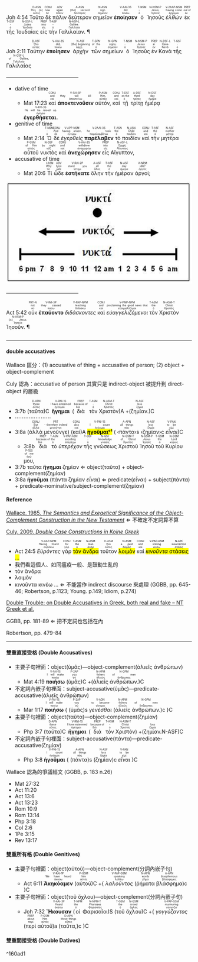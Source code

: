 <rt>Joh 4:54</rt> <RUBY><ruby><ruby>Τοῦτο<rt>οὗτος</rt></ruby><rt>This [is]</rt></ruby><rt>D-ASN</rt></RUBY> <RUBY><ruby><ruby>δὲ<rt>δέ</rt></ruby><rt>now</rt></ruby><rt>CONJ</rt></RUBY> <RUBY><ruby><ruby>πάλιν<rt>πάλιν</rt></ruby><rt>again</rt></ruby><rt>ADV</rt></RUBY> <RUBY><ruby><ruby>δεύτερον<rt>δεύτερος</rt></ruby><rt>[the] second</rt></ruby><rt>A-ASN</rt></RUBY> <RUBY><ruby><ruby>σημεῖον<rt>σημεῖον</rt></ruby><rt>sign</rt></ruby><rt>N-ASN</rt></RUBY> <RUBY><ruby><ruby><strong>ἐποίησεν</strong><rt>ποιέω</rt></ruby><rt>did</rt></ruby><rt>V-AAI-3S</rt></RUBY> <RUBY><ruby><ruby>ὁ<rt>ὁ</rt></ruby><rt>-</rt></ruby><rt>T-NSM</rt></RUBY> <RUBY><ruby><ruby>Ἰησοῦς<rt>Ἰησοῦς</rt></ruby><rt>Jesus,</rt></ruby><rt>N-NSM-P</rt></RUBY> <RUBY><ruby><ruby><em>ἐλθὼν</em><rt>ἔρχομαι</rt></ruby><rt>having come</rt></ruby><rt>V-2AAP-NSM</rt></RUBY> <RUBY><ruby><ruby>ἐκ<rt>ἐκ</rt></ruby><rt>out of</rt></ruby><rt>PREP</rt></RUBY> <RUBY><ruby><ruby>τῆς<rt>ὁ</rt></ruby><rt>-</rt></ruby><rt>T-GSF</rt></RUBY> <RUBY><ruby><ruby>Ἰουδαίας<rt>Ἰουδαία</rt></ruby><rt>Judea</rt></ruby><rt>N-GSF-L</rt></RUBY> <RUBY><ruby><ruby>εἰς<rt>εἰς</rt></ruby><rt>into</rt></ruby><rt>PREP</rt></RUBY> <RUBY><ruby><ruby>τὴν<rt>ὁ</rt></ruby><rt>-</rt></ruby><rt>T-ASF</rt></RUBY> <RUBY><ruby><ruby>Γαλιλαίαν. ¶<rt>Γαλιλαία</rt></ruby><rt>Galilee.</rt></ruby><rt>N-ASF-L</rt></RUBY>

<rt>Joh 2:11</rt> <RUBY><ruby><ruby>Ταύτην<rt>οὗτος</rt></ruby><rt>This</rt></ruby><rt>D-ASF</rt></RUBY> <RUBY><ruby><ruby><strong>ἐποίησεν</strong><rt>ποιέω</rt></ruby><rt>did,</rt></ruby><rt>V-AAI-3S</rt></RUBY> <RUBY><ruby><ruby>ἀρχὴν<rt>ἀρχή</rt></ruby><rt>[the] beginning</rt></ruby><rt>N-ASF</rt></RUBY> <RUBY><ruby><ruby>τῶν<rt>ὁ</rt></ruby><rt>of the</rt></ruby><rt>T-GPN</rt></RUBY> <RUBY><ruby><ruby>σημείων<rt>σημεῖον</rt></ruby><rt>signs,</rt></ruby><rt>N-GPN</rt></RUBY> <RUBY><ruby><ruby>ὁ<rt>ὁ</rt></ruby><rt>-</rt></ruby><rt>T-NSM</rt></RUBY> <RUBY><ruby><ruby>Ἰησοῦς<rt>Ἰησοῦς</rt></ruby><rt>Jesus</rt></ruby><rt>N-NSM-P</rt></RUBY> <RUBY><ruby><ruby>ἐν<rt>ἐν</rt></ruby><rt>in</rt></ruby><rt>PREP</rt></RUBY> <RUBY><ruby><ruby>Κανὰ<rt>Κανᾶ</rt></ruby><rt>Cana</rt></ruby><rt>N-DSF-L</rt></RUBY> <RUBY><ruby><ruby>τῆς<rt>ὁ</rt></ruby><rt>-</rt></ruby><rt>T-GSF</rt></RUBY> <RUBY><ruby><ruby>Γαλιλαίας<rt>Γαλιλαία</rt></ruby><rt>of Galilee,</rt></ruby><rt>N-GSF-L</rt></RUBY> 

——————————————
- dative of time
	- <rt>Mat 17:23</rt> <RUBY><ruby><ruby>καὶ<rt>καί</rt></ruby><rt>and</rt></ruby><rt>CONJ</rt></RUBY> <RUBY><ruby><ruby><strong>ἀποκτενοῦσιν</strong><rt>ἀποκτείνω</rt></ruby><rt>they will kill</rt></ruby><rt>V-FAI-3P</rt></RUBY> <RUBY><ruby><ruby>αὐτόν,<rt>αὐτός</rt></ruby><rt>Him,</rt></ruby><rt>P-ASM</rt></RUBY> <RUBY><ruby><ruby>καὶ<rt>καί</rt></ruby><rt>and</rt></ruby><rt>CONJ</rt></RUBY> <RUBY><ruby><ruby>τῇ<rt>ὁ</rt></ruby><rt>on the</rt></ruby><rt>T-DSF</rt></RUBY> <RUBY><ruby><ruby>τρίτῃ<rt>τρίτος</rt></ruby><rt>third</rt></ruby><rt>A-DSF</rt></RUBY> <RUBY><ruby><ruby>ἡμέρᾳ<rt>ἡμέρα</rt></ruby><rt>day</rt></ruby><rt>N-DSF</rt></RUBY> <RUBY><ruby><ruby><strong>ἐγερθήσεται.</strong><rt>ἐγείρω</rt></ruby><rt>He will be raised up.</rt></ruby><rt>V-FPI-3S</rt></RUBY>  
- genitive of time
	- <rt>Mat 2:14</rt> <RUBY><ruby><ruby>Ὁ<rt>ὁ</rt></ruby><rt>-</rt></ruby><rt>T-NSM</rt></RUBY> <RUBY><ruby><ruby>δὲ<rt>δέ</rt></ruby><rt>And</rt></ruby><rt>CONJ</rt></RUBY> <RUBY><ruby><ruby><em>ἐγερθεὶς</em><rt>ἐγείρω</rt></ruby><rt>having arisen,</rt></ruby><rt>V-APP-NSM</rt></RUBY> <RUBY><ruby><ruby><strong>παρέλαβεν</strong><rt>παραλαμβάνω</rt></ruby><rt>he took</rt></ruby><rt>V-2AAI-3S</rt></RUBY> <RUBY><ruby><ruby>τὸ<rt>ὁ</rt></ruby><rt>the</rt></ruby><rt>T-ASN</rt></RUBY> <RUBY><ruby><ruby>παιδίον<rt>παιδίον</rt></ruby><rt>Child</rt></ruby><rt>N-ASN</rt></RUBY> <RUBY><ruby><ruby>καὶ<rt>καί</rt></ruby><rt>and</rt></ruby><rt>CONJ</rt></RUBY> <RUBY><ruby><ruby>τὴν<rt>ὁ</rt></ruby><rt>the</rt></ruby><rt>T-ASF</rt></RUBY> <RUBY><ruby><ruby>μητέρα<rt>μήτηρ</rt></ruby><rt>mother</rt></ruby><rt>N-ASF</rt></RUBY> <RUBY><ruby><ruby>αὐτοῦ<rt>αὐτός</rt></ruby><rt>of Him</rt></ruby><rt>P-GSM</rt></RUBY> <RUBY><ruby><ruby>νυκτὸς<rt>νύξ</rt></ruby><rt>by night</rt></ruby><rt>N-GSF</rt></RUBY> <RUBY><ruby><ruby>καὶ<rt>καί</rt></ruby><rt>and</rt></ruby><rt>CONJ</rt></RUBY> <RUBY><ruby><ruby><strong>ἀνεχώρησεν</strong><rt>ἀναχωρέω</rt></ruby><rt>withdrew</rt></ruby><rt>V-AAI-3S</rt></RUBY> <RUBY><ruby><ruby>εἰς<rt>εἰς</rt></ruby><rt>into</rt></ruby><rt>PREP</rt></RUBY> <RUBY><ruby><ruby>Αἴγυπτον,<rt>Αἴγυπτος</rt></ruby><rt>Egypt,</rt></ruby><rt>N-ASF-L</rt></RUBY> 
- accusative of time
	- <rt>Mat 20:6</rt>  <RUBY><ruby><ruby>Τί<rt>τίς</rt></ruby><rt>Why</rt></ruby><rt>I-ASN</rt></RUBY> <RUBY><ruby><ruby>ὧδε<rt>ὧδε</rt></ruby><rt>here</rt></ruby><rt>ADV</rt></RUBY> <RUBY><ruby><ruby><strong>ἑστήκατε</strong><rt>ἵστημι</rt></ruby><rt>stand you</rt></ruby><rt>V-RAI-2P</rt></RUBY> <RUBY><ruby><ruby>ὅλην<rt>ὅλος</rt></ruby><rt>all</rt></ruby><rt>A-ASF</rt></RUBY> <RUBY><ruby><ruby>τὴν<rt>ὁ</rt></ruby><rt>the</rt></ruby><rt>T-ASF</rt></RUBY> <RUBY><ruby><ruby>ἡμέραν<rt>ἡμέρα</rt></ruby><rt>day</rt></ruby><rt>N-ASF</rt></RUBY> <RUBY><ruby><ruby>ἀργοί;<rt>ἀργός</rt></ruby><rt>idle?</rt></ruby><rt>A-NPM</rt></RUBY> 

![../images/Pasted image 20211018144032.png](../images/Pasted%20image%2020211018144032.png)



——————————————

<rt>Act 5:42</rt> <RUBY><ruby><ruby>οὐκ<rt>οὐ</rt></ruby><rt>not</rt></ruby><rt>PRT-N</rt></RUBY> <RUBY><ruby><ruby><strong>ἐπαύοντο</strong><rt>παύω</rt></ruby><rt>they ceased</rt></ruby><rt>V-IMI-3P</rt></RUBY> <RUBY><ruby><ruby><em>διδάσκοντες</em><rt>διδάσκω</rt></ruby><rt>teaching</rt></ruby><rt>V-PAP-NPM</rt></RUBY> <RUBY><ruby><ruby>καὶ<rt>καί</rt></ruby><rt>and</rt></ruby><rt>CONJ</rt></RUBY> <RUBY><ruby><ruby><em>εὐαγγελιζόμενοι</em><rt>εὐαγγελίζομαι</rt></ruby><rt>proclaiming the good news that</rt></ruby><rt>V-PMP-NPM</rt></RUBY> <RUBY><ruby><ruby>τὸν<rt>ὁ</rt></ruby><rt>the</rt></ruby><rt>T-ASM</rt></RUBY> <RUBY><ruby><ruby>Χριστὸν<rt>Χριστός</rt></ruby><rt>Christ</rt></ruby><rt>N-ASM-T</rt></RUBY> <RUBY><ruby><ruby>Ἰησοῦν. ¶<rt>Ἰησοῦς</rt></ruby><rt>[is] Jesus.</rt></ruby><rt>N-ASM-P</rt></RUBY><pre></pre> 


---

#### double accusatives
Wallace 區分：(1) accusative of thing + accusative of person; (2) object + object-complement

Culy 認為：accusative of person 其實只是 indirect-object 被提升到 direct-object 的層級



- <rt>3:7b</rt> (<RUBY><ruby><ruby>ταῦτα<rt>οὗτος</rt></ruby><rt>these</rt></ruby><rt>D-APN</rt></RUBY>)C <RUBY><ruby><ruby><strong>ἥγημαι</strong><rt>ἡγέομαι</rt></ruby><rt>I have esteemed</rt></ruby><rt>V-RNI-1S</rt></RUBY> (<RUBY><ruby><ruby>διὰ<rt>διά</rt></ruby><rt>because of</rt></ruby><rt>PREP</rt></RUBY> <RUBY><ruby><ruby>τὸν<rt>ὁ</rt></ruby><rt>-</rt></ruby><rt>T-ASM</rt></RUBY> <RUBY><ruby><ruby>Χριστὸν<rt>Χριστός</rt></ruby><rt>Christ</rt></ruby><rt>N-ASM-T</rt></RUBY>)A +(<RUBY><ruby><ruby>ζημίαν.<rt>ζημία</rt></ruby><rt>loss</rt></ruby><rt>N-ASF</rt></RUBY>)C
- ⋯⋯⋯⋯⋯⋯⋯
- <rt>3:8a</rt> (<RUBY><ruby><ruby>ἀλλὰ<rt>ἀλλά</rt></ruby><rt>But</rt></ruby><rt>CONJ</rt></RUBY> <RUBY><ruby><ruby>μενοῦνγε<rt>μενοῦνγε</rt></ruby><rt>- therefore indeed</rt></ruby><rt>PRT</rt></RUBY>) (<RUBY><ruby><ruby>καὶ<rt>καί</rt></ruby><rt>also</rt></ruby><rt>CONJ</rt></RUBY>)A <RUBY><ruby><ruby><mark><strong>ἡγοῦμαι°¹</strong></mark><rt>ἡγέομαι</rt></ruby><rt>I count</rt></ruby><rt>V-PNI-1S</rt></RUBY> ( ‹<RUBY><ruby><ruby>πάντα<rt>πᾶς</rt></ruby><rt>all things</rt></ruby><rt>A-APN</rt></RUBY>›s ‹<RUBY><ruby><ruby>ζημίαν<rt>ζημία</rt></ruby><rt>loss</rt></ruby><rt>N-ASF</rt></RUBY>›c <RUBY><ruby><ruby><em>εἶναι</em><rt>εἰμί</rt></ruby><rt>to be</rt></ruby><rt>V-PAN</rt></RUBY>)C
	- <rt>3:8b</rt> <RUBY><ruby><ruby>διὰ<rt>διά</rt></ruby><rt>because of</rt></ruby><rt>PREP</rt></RUBY> <RUBY><ruby><ruby>τὸ<rt>ὁ</rt></ruby><rt>the</rt></ruby><rt>T-ASN</rt></RUBY> <RUBY><ruby><ruby><em>ὑπερέχον</em><rt>ὑπερέχω</rt></ruby><rt>excelling</rt></ruby><rt>V-PAP-ASN</rt></RUBY> <RUBY><ruby><ruby>τῆς<rt>ὁ</rt></ruby><rt>-</rt></ruby><rt>T-GSF</rt></RUBY> <RUBY><ruby><ruby>γνώσεως<rt>γνῶσις</rt></ruby><rt>knowledge</rt></ruby><rt>N-GSF</rt></RUBY> <RUBY><ruby><ruby>Χριστοῦ<rt>Χριστός</rt></ruby><rt>of Christ</rt></ruby><rt>N-GSM-T</rt></RUBY> <RUBY><ruby><ruby>Ἰησοῦ<rt>Ἰησοῦς</rt></ruby><rt>Jesus</rt></ruby><rt>N-GSM-P</rt></RUBY> <RUBY><ruby><ruby>τοῦ<rt>ὁ</rt></ruby><rt>the</rt></ruby><rt>T-GSM</rt></RUBY> <RUBY><ruby><ruby>Κυρίου<rt>κύριος</rt></ruby><rt>Lord</rt></ruby><rt>N-GSM</rt></RUBY> <RUBY><ruby><ruby>μου,<rt>ἐγώ</rt></ruby><rt>of me</rt></ruby><rt>P-1GS</rt></RUBY> 
- 3:7b ταῦτα **ἥγημαι** ζημίαν ⇐ object(ταῦτα) + object-complement(ζημίαν)
- 3:8a **ἡγοῦμαι** (πάντα ζημίαν _εἶναι_) ⇐ predicate(_εἶναι_) + subject(πάντα) + predicate-nominative/subject-complement(ζημίαν)



#### Reference
[Wallace. 1985. *The Semantics and Exegetical Significance of the Object-Complement Construction in the New Testament*](zotero://select/items/_CDSUXPTN) ⇐ 不確定不定詞算不算 

[Culy. 2009. *Double Case Constructions in Koine Greek*](zotero://select/items/_HG4TBTVC)

- <rt>Act 24:5</rt> <RUBY><ruby><ruby><em>Εὑρόντες</em><rt>εὑρίσκω</rt></ruby><rt>Having found</rt></ruby><rt>V-AAP-NPM</rt></RUBY> <RUBY><ruby><ruby>γὰρ<rt>γάρ</rt></ruby><rt>for</rt></ruby><rt>CONJ</rt></RUBY> <mark><RUBY><ruby><ruby>τὸν<rt>ὁ</rt></ruby><rt>the</rt></ruby><rt>T-ASM</rt></RUBY> <RUBY><ruby><ruby>ἄνδρα<rt>ἀνήρ</rt></ruby><rt>man</rt></ruby><rt>N-ASM</rt></RUBY></mark> <RUBY><ruby><ruby>τοῦτον<rt>οὗτος</rt></ruby><rt>this</rt></ruby><rt>D-ASM</rt></RUBY> <mark><RUBY><ruby><ruby>λοιμὸν<rt>λοιμός</rt></ruby><rt>a pest</rt></ruby><rt>N-ASM</rt></RUBY></mark> <RUBY><ruby><ruby>καὶ<rt>καί</rt></ruby><rt>and</rt></ruby><rt>CONJ</rt></RUBY> <mark><RUBY><ruby><ruby><em>κινοῦντα</em><rt>κινέω</rt></ruby><rt>stirring</rt></ruby><rt>V-PAP-ASM</rt></RUBY> <RUBY><ruby><ruby>στάσεις<rt>στάσις</rt></ruby><rt>insurrection</rt></ruby><rt>N-APF</rt></RUBY> ...</mark>
- 我們看這個人、如同瘟疫一般、是鼓動生亂的
- τὸν ἄνδρα 
- λοιμὸν
- κινοῦντα κινέω ... ⇐ 不能當作 indirect discourse 來處理 (GGBB, pp. 645-46; Robertson, p.1123; Young. p.149; Idiom, p.274)

[Double Trouble: on Double Accusatives in Greek, both real and fake – NT Greek et al.](https://ntgreeketal.com/2021/09/16/double-trouble-on-double-accusatives-in-greek-both-real-and-fake/#a1)

GGBB, pp. 181-89 ⇐ 把不定詞也包括在內

Robertson, pp. 479-84

---
#### 雙重直接受格 (Double Accusatives)
- 主要子句裡面：object(ὑμᾶς)—object-complement(ἁλιεῖς ἀνθρώπων)
	- <rt>Mat 4:19</rt> <RUBY><ruby><ruby><strong>ποιήσω</strong><rt>ποιέω</rt></ruby><rt>I will make</rt></ruby><rt>V-FAI-1S</rt></RUBY> (<RUBY><ruby><ruby>ὑμᾶς<rt>σύ</rt></ruby><rt>you</rt></ruby><rt>P-2AP</rt></RUBY>)C +(<RUBY><ruby><ruby>ἁλιεῖς<rt>ἁλιεύς</rt></ruby><rt>fishers</rt></ruby><rt>N-APM</rt></RUBY> <RUBY><ruby><ruby>ἀνθρώπων.<rt>ἄνθρωπος</rt></ruby><rt>of men</rt></ruby><rt>N-GPM</rt></RUBY>)C
- 不定詞內嵌子句裡面：subject-accusative(ὑμᾶς)—predicate-accusative(ἁλιεῖς ἀνθρώπων)
	- <rt>Mar 1:17</rt> <RUBY><ruby><ruby><strong>ποιήσω</strong><rt>ποιέω</rt></ruby><rt>I will make</rt></ruby><rt>V-FAI-1S</rt></RUBY> { (<RUBY><ruby><ruby>ὑμᾶς<rt>σύ</rt></ruby><rt>you</rt></ruby><rt>P-2AP</rt></RUBY>)s <RUBY><ruby><ruby><em>γενέσθαι</em><rt>γίνομαι</rt></ruby><rt>to become</rt></ruby><rt>V-ADN</rt></RUBY> (<RUBY><ruby><ruby>ἁλιεῖς<rt>ἁλιεύς</rt></ruby><rt>fishers</rt></ruby><rt>N-APM</rt></RUBY> <RUBY><ruby><ruby>ἀνθρώπων.<rt>ἄνθρωπος</rt></ruby><rt>of men</rt></ruby><rt>N-GPM</rt></RUBY>)c }C
- 主要子句裡面：object(ταῦτα)—object-complement(ζημίαν)
	- <rt>Php 3:7</rt> (<RUBY><ruby><ruby>ταῦτα<rt>οὗτος</rt></ruby><rt>these</rt></ruby><rt>D-APN</rt></RUBY>)C <RUBY><ruby><ruby><strong>ἥγημαι</strong><rt>ἡγέομαι</rt></ruby><rt>I have esteemed</rt></ruby><rt>V-RNI-1S</rt></RUBY> (<RUBY><ruby><ruby>διὰ<rt>διά</rt></ruby><rt>because of</rt></ruby><rt>PREP</rt></RUBY> <RUBY><ruby><ruby>τὸν<rt>ὁ</rt></ruby><rt>-</rt></ruby><rt>T-ASM</rt></RUBY> <RUBY><ruby><ruby>Χριστὸν<rt>Χριστός</rt></ruby><rt>Christ</rt></ruby><rt>N-ASM-T</rt></RUBY>) +(<RUBY><ruby><ruby>ζημίαν.<rt>ζημία</rt></ruby><rt>loss</rt></ruby><Art>N-ASF</rt></RUBY>)C
- 不定詞內嵌子句裡面：subject-accusative(πάντα)—predicate-accusative(ζημίαν)
	- <rt>Php 3:8</rt> <RUBY><ruby><ruby><strong>ἡγοῦμαι</strong><rt>ἡγέομαι</rt></ruby><rt>I count</rt></ruby><rt>V-PNI-1S</rt></RUBY> { (<RUBY><ruby><ruby>πάντα<rt>πᾶς</rt></ruby><rt>all things</rt></ruby><rt>A-APN</rt></RUBY>)s (<RUBY><ruby><ruby>ζημίαν<rt>ζημία</rt></ruby><rt>loss</rt></ruby><rt>N-ASF</rt></RUBY>)c <RUBY><ruby><ruby><em>εἶναι</em><rt>εἰμί</rt></ruby><rt>to be</rt></ruby><rt>V-PAN</rt></RUBY> }C 

Wallace 認為的爭議經文 (GGBB, p. 183 n.26)
- Mat 27:32
- Act 11:20
- Act 13:6
- Act 13:23
- Rom 10:9
- Rom 13:14
- Php 3:18
- Col 2:6
- 1Pe 3:15
- Rev 13:17
#### 雙重所有格 (Double Genitives)

- 主要子句裡面：object(αὐτοῦ)—object-complement(分詞內嵌子句)
	- <rt>Act 6:11</rt> <RUBY><ruby><ruby><strong>Ἀκηκόαμεν</strong><rt>ἀκούω</rt></ruby><rt>We have heard</rt></ruby><rt>V-RAI-1P</rt></RUBY> (<RUBY><ruby><ruby>αὐτοῦ<rt>αὐτός</rt></ruby><rt>him</rt></ruby><rt>P-GSM</rt></RUBY>)C +{ <RUBY><ruby><ruby><em>λαλοῦντος</em><rt>λαλέω</rt></ruby><rt>speaking</rt></ruby><rt>V-PAP-GSM</rt></RUBY> (<RUBY><ruby><ruby>ῥήματα<rt>ῥῆμα</rt></ruby><rt>words</rt></ruby><rt>N-APN</rt></RUBY> <RUBY><ruby><ruby>βλάσφημα<rt>βλάσφημος</rt></ruby><rt>blasphemous</rt></ruby><rt>A-APN</rt></RUBY>)c }C
- 主要子句裡面：object(τοῦ ὄχλου)—object-complement(分詞內嵌子句)
	- <rt>Joh 7:32</rt> <RUBY><ruby><ruby><strong>Ἤκουσαν</strong><rt>ἀκούω</rt></ruby><rt>Heard</rt></ruby><rt>V-AAI-3P</rt></RUBY> (<RUBY><ruby><ruby>οἱ<rt>ὁ</rt></ruby><rt>the</rt></ruby><rt>T-NPM</rt></RUBY> <RUBY><ruby><ruby>Φαρισαῖοι<rt>Φαρισαῖος</rt></ruby><rt>Pharisees</rt></ruby><rt>N-NPM-T</rt></RUBY>)S (<RUBY><ruby><ruby>τοῦ<rt>ὁ</rt></ruby><rt>the</rt></ruby><rt>T-GSM</rt></RUBY> <RUBY><ruby><ruby>ὄχλου<rt>ὄχλος</rt></ruby><rt>crowd</rt></ruby><rt>N-GSM</rt></RUBY>)C +{ <RUBY><ruby><ruby><em>γογγύζοντος</em><rt>γογγύζω</rt></ruby><rt>murmuring</rt></ruby><rt>V-PAP-GSM</rt></RUBY> (<RUBY><ruby><ruby>περὶ<rt>περί</rt></ruby><rt>about</rt></ruby><rt>PREP</rt></RUBY> <RUBY><ruby><ruby>αὐτοῦ<rt>αὐτός</rt></ruby><rt>Him</rt></ruby><rt>P-GSM</rt></RUBY>)a (<RUBY><ruby><ruby>ταῦτα,<rt>οὗτος</rt></ruby><rt>these things</rt></ruby><rt>D-APN</rt></RUBY>)c }C


#### 雙重間接受格 (Double Datives)

^160ad1
